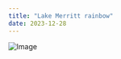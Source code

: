 ```yaml
---
title: "Lake Merritt rainbow"
date: 2023-12-28
---
```


![Image](https://pubfeed-io-prod.s3.us-west-1.amazonaws.com/36cc90b8-7fbf-42fe-8103-1258b731c13c/images/1703803216983.jpeg)

<!--more-->
